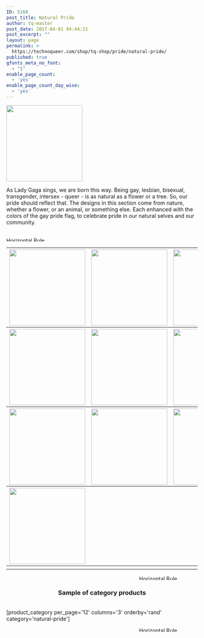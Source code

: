 ```yaml
---
ID: 5160
post_title: Natural Pride
author: tq-master
post_date: 2017-04-01 04:44:21
post_excerpt: ""
layout: page
permalink: >
  https://technoqueer.com/shop/tq-shop/pride/natural-pride/
published: true
gfonts_meta_no_font:
  - "1"
enable_page_count:
  - 'yes'
enable_page_count_day_wise:
  - 'yes'
---
```

<img src="https://technoqueer.com/shop/wp-content/uploads/2017/03/btn-natural-pride.png" alt="" width="200" height="200" class="alignleft size-full wp-image-14802" />
<p style="text-align: left;">As Lady Gaga sings, we are born this way. Being gay, lesbian, bisexual, transgender, intersex - queer - is as natural as a flower or a tree. So, our pride should reflect that. The designs in this section come from nature, whether a flower, or an animal, or something else. Each enhanced with the colors of the gay pride flag, to celebrate pride in our natural selves and our community.</p>
<br clear="all">

<img class="aligncenter size-full wp-image-99" src="https://technoqueer.com/shop/wp-content/uploads/2017/03/Rainbow-HR.jpg" alt="Horizontal Rule" width="800" height="11" />

<table width="800" align="center">
<tbody>
<tr>
<th><a href="https://technoqueer.com/shop/shop/pride/natural-pride/worhol-swans/"><img src="https://technoqueer.com/shop/wp-content/uploads/2017/04/btn-worhol-swans.png" alt="" width="200" height="200" class="aligncenter size-full wp-image-19058" /></a></th>
<th><a href="https://technoqueer.com/shop/shop/pride/natural-pride/earth-pride/"><img src="https://technoqueer.com/shop/wp-content/uploads/2017/04/btn-Earth-Pride.png" alt="" width="200" height="200" class="alignleft size-full wp-image-7702" /></a></th>
<th><img src="https://technoqueer.com/shop/wp-content/uploads/2017/04/btn-pride-lilies-triangle.png" alt="" width="200" height="200" class="alignleft size-full wp-image-7704" /></th>
</tr>
<tr>
<th><img src="https://technoqueer.com/shop/wp-content/uploads/2017/04/btn-sunflower-pride.png" alt="" width="200" height="200" class="alignleft size-full wp-image-7706" /></th>
<th><img src="https://technoqueer.com/shop/wp-content/uploads/2017/04/btn-butterfly-swirl.png" alt="" width="200" height="200" class="alignleft size-full wp-image-7708" /></th>
<th><img src="https://technoqueer.com/shop/wp-content/uploads/2017/04/btn-flamingo-lollipops.png" alt="" width="200" height="200" class="aligncenter size-full wp-image-7710" /></th>
</tr>
<tr>
<th><img src="https://technoqueer.com/shop/wp-content/uploads/2017/04/btn-pride-fishes.png" alt="" width="200" height="200" class="alignleft size-full wp-image-7713" /></th>
<th><img src="https://technoqueer.com/shop/wp-content/uploads/2017/04/btn-round-leaf-pride.png" alt="" width="200" height="200" class="alignleft size-full wp-image-7712" /></th>
<th><a href="https://www.redbubble.com/people/technoqueer/works/14429089-feathered-pride?asc=u&amp;c=379276-nature"><img src="https://technoqueer.com/shop/wp-content/uploads/2017/04/btn-rainbow-feather-fan.png" alt="" width="200" height="200" class="aligncenter size-full wp-image-28064" /></a></th>
</tr>
<tr>
<th><a href="https://technoqueer.com/shop/tq-shop/pride/natural-pride/wood-plank-pride-flag/"><img src="https://technoqueer.com/shop/wp-content/uploads/2017/04/btn-wood-plank-rainbow-flag.png" alt="" width="200" height="200" class="aligncenter size-full wp-image-28074" /></a></th>
<th> </th>
<th> </th>
</tr>
<tr>
<th> </th>
<th> </th>
<th> </th>
</tr>

</tbody>
</table>
<p align="center"><img class="aligncenter size-full wp-image-99" src="https://technoqueer.com/shop/wp-content/uploads/2017/03/Rainbow-HR.jpg" alt="Horizontal Rule" width="800" height="12" /></p>

<h3 align="center">Sample of category products</h3><br>
[product_category per_page='12' columns='3' orderby='rand' category='natural-pride']

<p align="center"><img class="aligncenter size-full wp-image-99" src="https://technoqueer.com/shop/wp-content/uploads/2017/03/Rainbow-HR.jpg" alt="Horizontal Rule" width="800" height="12" /></p>